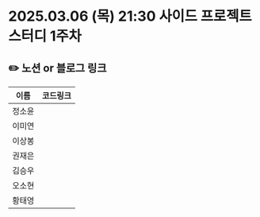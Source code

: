 # 2025.03.06 (목) 21:30 사이드 프로젝트 스터디 1주차

## ✏️ 노션 or 블로그 링크

| 이름   | 코드링크                                                                                                                                                                  |
| ------ | ------------------------------------------------------------------------------------------------------------------------------------------------------------------------- |
| 정소윤 | |
| 이미연 | |
| 이상봉 | |
| 권재은 | |
| 김승우 | |
| 오소현 | |
| 황태영 | |     
